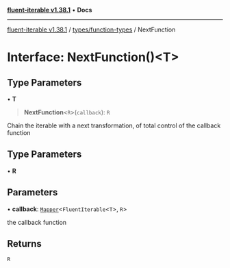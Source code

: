 [**fluent-iterable v1.38.1**](../../../README.md) • **Docs**

***

[fluent-iterable v1.38.1](../../../README.md) / [types/function-types](../README.md) / NextFunction

# Interface: NextFunction()\<T\>

## Type Parameters

• **T**

> **NextFunction**\<`R`\>(`callback`): `R`

Chain the iterable with a next transformation, of total control of the callback function

## Type Parameters

• **R**

## Parameters

• **callback**: [`Mapper`](../../../index/interfaces/Mapper.md)\<`FluentIterable`\<`T`\>, `R`\>

the callback function

## Returns

`R`
